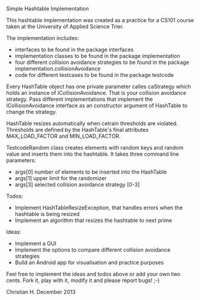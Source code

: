 Simple Hashtable Implementation

This hashtable implementation was created as a practice for a CS101 course taken at the University of Applied Science Trier.

The implementation includes:
- interfaces to be found in the package interfaces
- implementation classes to be found in the package implementation
- four different collision avoidance strategies to be found in the package implementation.collisionAvoidance
- code for different testcases to be found in the package testcode

Every HashTable object has one private parameter calles caStrategy which holds an instance of ICollisionAvoidance. That is your collision avoidance strategy. Pass different implementations that implement the ICollisionAvoidance interface as an constructor argument of HashTable to change the strategy.

HashTable resizes automatically when cetrain thresholds are violated. Thresholds are defined by the HashTable's final attributes MAX_LOAD_FACTOR and MIN_LOAD_FACTOR.

TestcodeRandom class creates elements with random keys and random value and inserts them into the hashtable. It takes three command line parameters:
- args[0] number of elements to be inserted into the HashTable
- args[1] upper limit for the randomizer
- args[3] selected collision avoidance strategy [0-3]

Todos:
- Implement HashTableResizeException, that handles errors when the hashtable is being resized
- Implement an algorithm that resizes the hashtable to next prime

Ideas:
- Implement a GUI
- Implement the options to compare different collision avoidance strategies
- Build an Android app for visualisation and practice purposes

Feel free to implement the ideas and todos above or add your own two cents. 
Fork it, play with it, modify it and please report bugs! ;-)

Christian H.
December 2013
